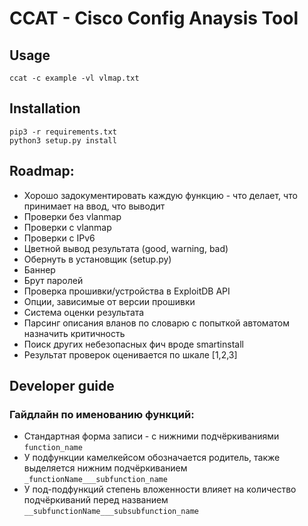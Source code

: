# CCAT - Cisco Config Anaysis Tool #

## Usage  

`ccat -c example -vl vlmap.txt`  

## Installation  

`pip3 -r requirements.txt`  
`python3 setup.py install`  

## Roadmap:  

- Хорошо задокументировать каждую функцию - что делает, что принимает на ввод, что выводит  
- Проверки без vlanmap   
- Проверки c vlanmap   
- Проверки с IPv6  
- Цветной вывод результата (good, warning, bad) 
- Обернуть в установщик (setup.py)  
- Баннер  
- Брут паролей   
- Проверка прошивки/устройства в ExploitDB API  
- Опции, зависимые от версии прошивки
- Система оценки результата   
- Парсинг описания вланов по словарю с попыткой автоматом назначить критичность 
- Поиск других небезопасных фич вроде smartinstall   
- Результат проверок оценивается по шкале [1,2,3]

## Developer guide
### Гайдлайн по именованию функций:  

- Стандартная форма записи - с нижними подчёркиваниями  
`function_name`  
- У подфункции камелкейсом обозначается родитель, также выделяется нижним подчёркиванием  
`_functionName___subfunction_name`  
- У под-подфункций степень вложенности влияет на количество подчёркиваний перед названием  
`__subfunctionName___subsubfunction_name`  


